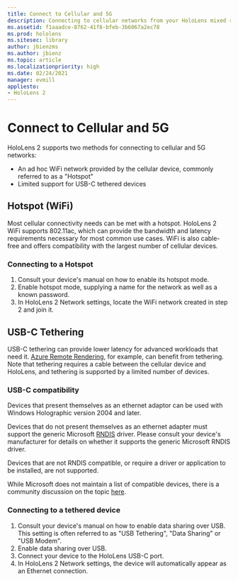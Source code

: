 ```yaml
---
title: Connect to Cellular and 5G
description: Connecting to cellular networks from your HoloLens mixed reality devices.
ms.assetid: f1aaadce-8762-41f8-bfeb-3b6067a2ec78
ms.prod: hololens
ms.sitesec: library
author: jbienzms
ms.author: jbienz
ms.topic: article
ms.localizationpriority: high
ms.date: 02/24/2021
manager: evmill
appliesto:
- HoloLens 2
---
```


# Connect to Cellular and 5G

HoloLens 2 supports two methods for connecting to cellular and 5G networks:

- An ad hoc WiFi network provided by the cellular device, commonly referred to as a "Hotspot"
- Limited support for USB-C tethered devices

## Hotspot (WiFi)

Most cellular connectivity needs can be met with a hotspot. HoloLens 2 WiFi supports 802.11ac, which can provide the bandwidth and latency requirements necessary for most common use cases. WiFi is also cable-free and offers compatibility with the largest number of cellular devices.

### Connecting to a Hotspot

1. Consult your device's manual on how to enable its hotspot mode.
1. Enable hotspot mode, supplying a name for the network as well as a known password.
1. In HoloLens 2 Network settings, locate the WiFi network created in step 2 and join it.

## USB-C Tethering

USB-C tethering can provide lower latency for advanced workloads that need it. [Azure Remote Rendering](https://azure.microsoft.com/services/remote-rendering), for example, can benefit from tethering. Note that tethering requires a cable between the cellular device and HoloLens, and tethering is supported by a limited number of devices.

### USB-C compatibility

Devices that present themselves as an ethernet adaptor can be used with Windows Holographic version 2004 and later.

Devices that do not present themselves as an ethernet adapter must support the generic Microsoft [RNDIS](https://docs.microsoft.com/windows-hardware/drivers/network/overview-of-remote-ndis--rndis-) driver. Please consult your device's manufacturer for details on whether it supports the generic Microsoft RNDIS driver.

Devices that are not RNDIS compatible, or require a driver or application to be installed, are not supported.

While Microsoft does not maintain a list of compatible devices, there is a community discussion on the topic [here](https://aka.ms/HLCommunityCell).

### Connecting to a tethered device

1. Consult your device's manual on how to enable data sharing over USB. This setting is often referred to as "USB Tethering", "Data Sharing" or "USB Modem".
1. Enable data sharing over USB.
1. Connect your device to the HoloLens USB-C port.
1. In HoloLens 2 Network settings, the device will automatically appear as an Ethernet connection.
